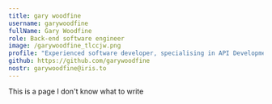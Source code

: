 ```yaml
---
title: gary woodfine
username: garywoodfine
fullName: Gary Woodfine
role: Back-end software engineer
image: /garywoodfine_tlccjw.png
profile: "Experienced software developer, specialising in API Development, API Design API Strategy and Web Application Development. Helping companies thrive in the API economy by offering a range of consultancy services, training and mentoring."
github: https://github.com/garywoodfine
nostr: garywoodfine@iris.to
---
```


This is a page I don't know what to write